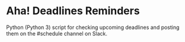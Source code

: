 # Aha! Deadlines Reminders

Python (Python 3) script for checking upcoming deadlines and posting them on the #schedule channel on Slack.
